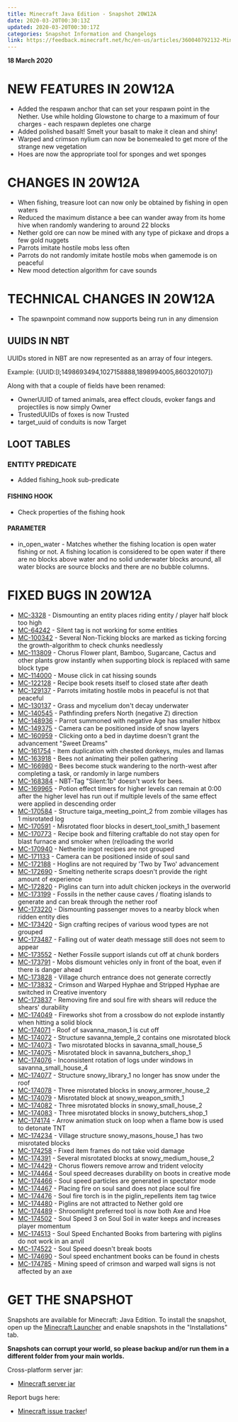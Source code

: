 ```yaml
---
title: Minecraft Java Edition - Snapshot 20W12A
date: 2020-03-20T00:30:13Z
updated: 2020-03-20T00:30:17Z
categories: Snapshot Information and Changelogs
link: https://feedback.minecraft.net/hc/en-us/articles/360040792132-Minecraft-Java-Edition-Snapshot-20W12A
---
```


**18 March 2020**

# NEW FEATURES IN 20W12A

-   Added the respawn anchor that can set your respawn point in the Nether. Use while holding Glowstone to charge to a maximum of four charges - each respawn depletes one charge
-   Added polished basalt! Smelt your basalt to make it clean and shiny!
-   Warped and crimson nylium can now be bonemealed to get more of the strange new vegetation
-   Hoes are now the appropriate tool for sponges and wet sponges

# CHANGES IN 20W12A

-   When fishing, treasure loot can now only be obtained by fishing in open waters
-   Reduced the maximum distance a bee can wander away from its home hive when randomly wandering to around 22 blocks
-   Nether gold ore can now be mined with any type of pickaxe and drops a few gold nuggets
-   Parrots imitate hostile mobs less often
-   Parrots do not randomly imitate hostile mobs when gamemode is on peaceful
-   New mood detection algorithm for cave sounds

# TECHNICAL CHANGES IN 20W12A

-   The spawnpoint command now supports being run in any dimension

## UUIDS IN NBT

UUIDs stored in NBT are now represented as an array of four integers.

Example: {UUID:\[I;1498693494,1027158888,1898994005,860320107\]}

Along with that a couple of fields have been renamed:

-   OwnerUUID of tamed animals, area effect clouds, evoker fangs and projectiles is now simply Owner
-   TrustedUUIDs of foxes is now Trusted
-   target_uuid of conduits is now Target

## LOOT TABLES

### ENTITY PREDICATE

-   Added fishing_hook sub-predicate

#### FISHING HOOK

-   Check properties of the fishing hook

#### PARAMETER

-   in_open_water - Matches whether the fishing location is open water fishing or not. A fishing location is considered to be open water if there are no blocks above water and no solid underwater blocks around, all water blocks are source blocks and there are no bubble columns.

# FIXED BUGS IN 20W12A

-   [MC-3328](https://bugs.mojang.com/browse/MC-3328) - Dismounting an entity places riding entity / player half block too high
-   [MC-64242](https://bugs.mojang.com/browse/MC-64242) - Silent tag is not working for some entities
-   [MC-100342](https://bugs.mojang.com/browse/MC-100342) - Several Non-Ticking blocks are marked as ticking forcing the growth-algorithm to check chunks needlessly
-   [MC-113809](https://bugs.mojang.com/browse/MC-113809) - Chorus Flower plant, Bamboo, Sugarcane, Cactus and other plants grow instantly when supporting block is replaced with same block type
-   [MC-114000](https://bugs.mojang.com/browse/MC-114000) - Mouse click in cat hissing sounds
-   [MC-122128](https://bugs.mojang.com/browse/MC-122128) - Recipe book resets itself to closed state after death
-   [MC-129137](https://bugs.mojang.com/browse/MC-129137) - Parrots imitating hostile mobs in peaceful is not that peaceful
-   [MC-130137](https://bugs.mojang.com/browse/MC-130137) - Grass and mycelium don't decay underwater
-   [MC-140545](https://bugs.mojang.com/browse/MC-140545) - Pathfinding prefers North (negative Z) direction
-   [MC-148936](https://bugs.mojang.com/browse/MC-148936) - Parrot summoned with negative Age has smaller hitbox
-   [MC-149375](https://bugs.mojang.com/browse/MC-149375) - Camera can be positioned inside of snow layers
-   [MC-160959](https://bugs.mojang.com/browse/MC-160959) - Clicking onto a bed in daytime doesn't grant the advancement "Sweet Dreams"
-   [MC-161754](https://bugs.mojang.com/browse/MC-161754) - Item duplication with chested donkeys, mules and llamas
-   [MC-163918](https://bugs.mojang.com/browse/MC-163918) - Bees not animating their pollen gathering
-   [MC-166980](https://bugs.mojang.com/browse/MC-166980) - Bees become stuck wandering to the north-west after completing a task, or randomly in large numbers
-   [MC-168384](https://bugs.mojang.com/browse/MC-168384) - NBT-Tag "Silent:1b" doesn't work for bees.
-   [MC-169965](https://bugs.mojang.com/browse/MC-169965) - Potion effect timers for higher levels can remain at 0:00 after the higher level has run out if multiple levels of the same effect were applied in descending order
-   [MC-170584](https://bugs.mojang.com/browse/MC-170584) - Structure taiga_meeting_point_2 from zombie villages has 1 misrotated log
-   [MC-170591](https://bugs.mojang.com/browse/MC-170591) - Misrotated floor blocks in desert_tool_smith_1 basement
-   [MC-170773](https://bugs.mojang.com/browse/MC-170773) - Recipe book and filtering craftable do not stay open for blast furnace and smoker when (re)loading the world
-   [MC-170940](https://bugs.mojang.com/browse/MC-170940) - Netherite ingot recipes are not grouped
-   [MC-171133](https://bugs.mojang.com/browse/MC-171133) - Camera can be positioned inside of soul sand
-   [MC-172188](https://bugs.mojang.com/browse/MC-172188) - Hoglins are not required by 'Two by Two' advancement
-   [MC-172690](https://bugs.mojang.com/browse/MC-172690) - Smelting netherite scraps doesn't provide the right amount of experience
-   [MC-172820](https://bugs.mojang.com/browse/MC-172820) - Piglins can turn into adult chicken jockeys in the overworld
-   [MC-173199](https://bugs.mojang.com/browse/MC-173199) - Fossils in the nether cause caves / floating islands to generate and can break through the nether roof
-   [MC-173220](https://bugs.mojang.com/browse/MC-173220) - Dismounting passenger moves to a nearby block when ridden entity dies
-   [MC-173420](https://bugs.mojang.com/browse/MC-173420) - Sign crafting recipes of various wood types are not grouped
-   [MC-173487](https://bugs.mojang.com/browse/MC-173487) - Falling out of water death message still does not seem to appear
-   [MC-173552](https://bugs.mojang.com/browse/MC-173552) - Nether Fossile support islands cut off at chunk borders
-   [MC-173791](https://bugs.mojang.com/browse/MC-173791) - Mobs dismount vehicles only in front of the boat, even if there is danger ahead
-   [MC-173828](https://bugs.mojang.com/browse/MC-173828) - Village church entrance does not generate correctly
-   [MC-173832](https://bugs.mojang.com/browse/MC-173832) - Crimson and Warped Hyphae and Stripped Hyphae are switched in Creative inventory
-   [MC-173837](https://bugs.mojang.com/browse/MC-173837) - Removing fire and soul fire with shears will reduce the shears' durability
-   [MC-174049](https://bugs.mojang.com/browse/MC-174049) - Fireworks shot from a crossbow do not explode instantly when hitting a solid block
-   [MC-174071](https://bugs.mojang.com/browse/MC-174071) - Roof of savanna_mason_1 is cut off
-   [MC-174072](https://bugs.mojang.com/browse/MC-174072) - Structure savanna_temple_2 contains one misrotated block
-   [MC-174073](https://bugs.mojang.com/browse/MC-174073) - Two misrotated blocks in savanna_small_house_5
-   [MC-174075](https://bugs.mojang.com/browse/MC-174075) - Misrotated block in savanna_butchers_shop_1
-   [MC-174076](https://bugs.mojang.com/browse/MC-174076) - Inconsistent rotation of logs under windows in savanna_small_house_4
-   [MC-174077](https://bugs.mojang.com/browse/MC-174077) - Structure snowy_library_1 no longer has snow under the roof
-   [MC-174078](https://bugs.mojang.com/browse/MC-174078) - Three misrotated blocks in snowy_armorer_house_2
-   [MC-174079](https://bugs.mojang.com/browse/MC-174079) - Misrotated block at snowy_weapon_smith_1
-   [MC-174082](https://bugs.mojang.com/browse/MC-174082) - Three misrotated blocks in snowy_small_house_2
-   [MC-174083](https://bugs.mojang.com/browse/MC-174083) - Three misrotated blocks in snowy_butchers_shop_1
-   [MC-174174](https://bugs.mojang.com/browse/MC-174174) - Arrow animation stuck on loop when a flame bow is used to detonate TNT
-   [MC-174234](https://bugs.mojang.com/browse/MC-174234) - Village structure snowy_masons_house_1 has two misrotated blocks
-   [MC-174258](https://bugs.mojang.com/browse/MC-174258) - Fixed item frames do not take void damage
-   [MC-174391](https://bugs.mojang.com/browse/MC-174391) - Several misrotated blocks at snowy_medium_house_2
-   [MC-174429](https://bugs.mojang.com/browse/MC-174429) - Chorus flowers remove arrow and trident velocity
-   [MC-174464](https://bugs.mojang.com/browse/MC-174464) - Soul speed decreases durability on boots in creative mode
-   [MC-174466](https://bugs.mojang.com/browse/MC-174466) - Soul speed particles are generated in spectator mode
-   [MC-174467](https://bugs.mojang.com/browse/MC-174467) - Placing fire on soul sand does not place soul fire
-   [MC-174476](https://bugs.mojang.com/browse/MC-174476) - Soul fire torch is in the piglin_repellents item tag twice
-   [MC-174480](https://bugs.mojang.com/browse/MC-174480) - Piglins are not attracted to Nether gold ore
-   [MC-174489](https://bugs.mojang.com/browse/MC-174489) - Shroomlight preferred tool is now both Axe and Hoe
-   [MC-174502](https://bugs.mojang.com/browse/MC-174502) - Soul Speed 3 on Soul Soil in water keeps and increases player momentum
-   [MC-174513](https://bugs.mojang.com/browse/MC-174513) - Soul Speed Enchanted Books from bartering with piglins do not work in an anvil
-   [MC-174522](https://bugs.mojang.com/browse/MC-174522) - Soul Speed doesn't break boots
-   [MC-174690](https://bugs.mojang.com/browse/MC-174690) - Soul speed enchantment books can be found in chests
-   [MC-174785](https://bugs.mojang.com/browse/MC-174785) - Mining speed of crimson and warped wall signs is not affected by an axe

# GET THE SNAPSHOT

Snapshots are available for Minecraft: Java Edition. To install the snapshot, open up the [Minecraft Launcher](https://www.minecraft.net/download.html) and enable snapshots in the \"Installations\" tab.

**Snapshots can corrupt your world, so please backup and/or run them in a different folder from your main worlds.**

Cross-platform server jar:

-   [Minecraft server jar](https://launcher.mojang.com/v1/objects/3d9657a172415a163e25096942f5a4d110b984a0/server.jar)

Report bugs here:

-   [Minecraft issue tracker](https://bugs.mojang.com/browse/MC)!
